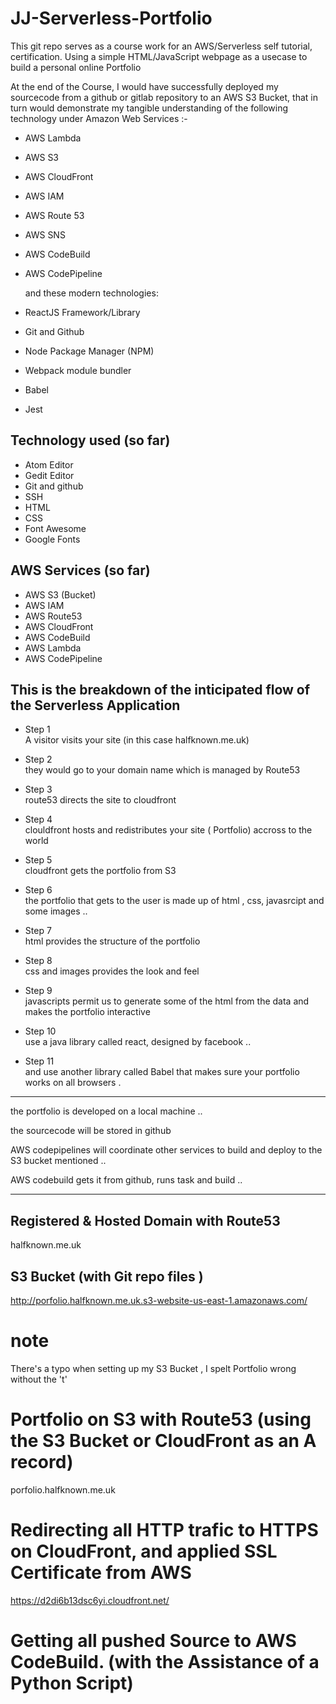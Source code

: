 # JJ-Serverless-Portfolio 
This git repo serves as a course work for an AWS/Serverless self tutorial, certification.  Using a simple HTML/JavaScript webpage as a usecase to build a personal online Portfolio    
  
  
  
    
At the end of the Course, I would have successfully deployed my sourcecode from a github or gitlab repository to an AWS S3 Bucket, that in turn would demonstrate my tangible understanding of the following technology under Amazon Web Services :-   


* AWS Lambda
* AWS S3
* AWS CloudFront
* AWS IAM
* AWS Route 53
* AWS SNS
* AWS CodeBuild
* AWS CodePipeline
  
  and these modern technologies:  
  
* ReactJS Framework/Library
* Git and Github
* Node Package Manager (NPM)
* Webpack module bundler
* Babel
* Jest
  
## Technology used (so far)  
  
* Atom Editor 
* Gedit Editor 
* Git and github  
* SSH  
* HTML  
* CSS  
* Font Awesome  
* Google Fonts  
  
## AWS Services (so far)  
  
* AWS S3 (Bucket)  
* AWS IAM  
* AWS Route53  
* AWS CloudFront  
* AWS CodeBuild 
* AWS Lambda
* AWS CodePipeline

## This is the breakdown of the inticipated flow of the Serverless Application 


 * Step 1  
A visitor visits your site (in this case halfknown.me.uk)  
  
 * Step 2  
they would go to your domain name which is managed by Route53  
  
  * Step 3  
route53 directs the site to cloudfront   
  
 * Step 4  
clouldfront hosts and redistributes your site ( Portfolio) accross to the world   
  
 * Step 5  
cloudfront gets the portfolio from S3  
  
 * Step 6  
the portfolio that gets to the user is made up of html , css, javasrcipt and some images ..  
  
 * Step 7  
html provides the structure of the portfolio   
  
 * Step 8  
css and images provides the look and feel

  
 * Step 9  
javascripts permit us to generate some of the html from the data and makes the portfolio interactive   

  
 * Step 10  
use a java library called react, designed by facebook .. 


 * Step 11  
and use another library called Babel that makes sure your portfolio works on all browsers . 

***************************************

the portfolio is developed on a local machine .. 

the sourcecode will be stored in github 

AWS codepipelines will coordinate other services to build and deploy to the S3 bucket mentioned .. 

AWS  codebuild gets it from github, runs task and build .. 






********************************

## Registered & Hosted Domain with Route53

halfknown.me.uk


## S3 Bucket (with Git repo files )

http://porfolio.halfknown.me.uk.s3-website-us-east-1.amazonaws.com/

# note
There's a typo when setting up my S3 Bucket , I spelt Portfolio wrong without the 't'

# Portfolio on S3 with Route53 (using the S3 Bucket or CloudFront as an A record)

porfolio.halfknown.me.uk

# Redirecting all HTTP trafic to HTTPS on CloudFront, and applied SSL Certificate from AWS  

https://d2di6b13dsc6yi.cloudfront.net/

# Getting all pushed Source to AWS CodeBuild. (with the Assistance of a Python Script)
